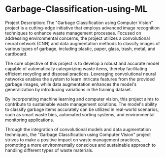 # Garbage-Classification-using-ML



Project Description:
The "Garbage Classification using Computer Vision" project is a cutting-edge initiative that employs advanced image recognition techniques to enhance waste management processes. Focused on addressing environmental concerns, the project utilizes a convolutional neural network (CNN) and data augmentation methods to classify images of various types of garbage, including plastic, paper, glass, trash, metal, and cardboard.

The core objective of this project is to develop a robust and accurate model capable of automatically categorizing waste items, thereby facilitating efficient recycling and disposal practices. Leveraging convolutional neural networks enables the system to learn intricate features from the provided garbage images, while data augmentation enhances the model's generalization by introducing variations in the training dataset.

By incorporating machine learning and computer vision, this project aims to contribute to sustainable waste management solutions. The model's ability to classify garbage items accurately can be utilized in real-world scenarios, such as smart waste bins, automated sorting systems, and environmental monitoring applications.

Through the integration of convolutional models and data augmentation techniques, the "Garbage Classification using Computer Vision" project strives to make a positive impact on waste management practices, promoting a more environmentally conscious and sustainable approach to handling different types of waste materials.
